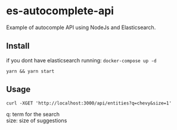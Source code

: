 # es-autocomplete-api
Example of autocomple API using NodeJs and Elasticsearch.

## Install

if you dont have elasticsearch running: `docker-compose up -d`

`yarn && yarn start`

## Usage

` curl -XGET 'http://localhost:3000/api/entities?q=chevy&size=1' `

q: term for the search                                                                                         
size: size of suggestions
